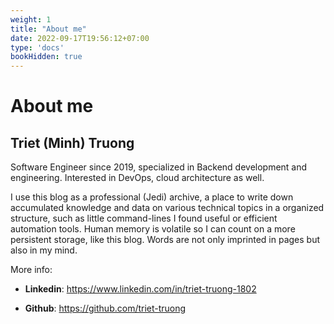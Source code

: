 ```yaml
---
weight: 1
title: "About me"
date: 2022-09-17T19:56:12+07:00
type: 'docs'
bookHidden: true
---
```

# About me

## Triet (Minh) Truong

Software Engineer since 2019, specialized in Backend development and engineering. Interested in DevOps, cloud architecture as well.

I use this blog as a professional (Jedi) archive, a place to write down accumulated knowledge and data on various technical topics in a organized structure, such as little command-lines I found useful or efficient automation tools. Human memory is volatile so I can count on a more persistent storage, like this blog. Words are not only imprinted in pages but also in my mind.

More info:

- **Linkedin**: <https://www.linkedin.com/in/triet-truong-1802>

- **Github**: <https://github.com/triet-truong>
